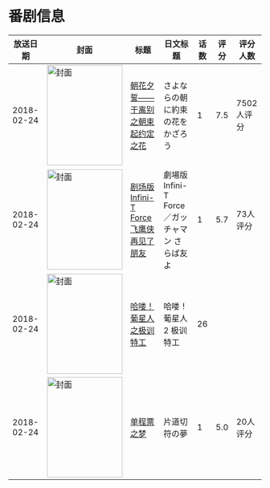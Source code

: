 # 番剧信息

|放送日期|封面|标题|日文标题|话数|评分|评分人数|
|---|---|---|---|---|---|---|
|2018-02-24|<img src="//lain.bgm.tv/pic/cover/c/0e/1e/218971_PC00Z.jpg" alt="封面" style="width:150px;height:200px;object-fit:cover;">|[朝花夕誓——于离别之朝束起约定之花](https://bangumi.tv/subject/218971)|さよならの朝に約束の花をかざろう|1|7.5|7502人评分|
|2018-02-24|<img src="//lain.bgm.tv/pic/cover/c/0b/ac/223398_g36kk.jpg" alt="封面" style="width:150px;height:200px;object-fit:cover;">|[剧场版Infini-T Force 飞鹰侠 再见了朋友](https://bangumi.tv/subject/223398)|劇場版Infini-T Force／ガッチャマン さらば友よ|1|5.7|73人评分|
|2018-02-24|<img src="//lain.bgm.tv/pic/cover/c/34/93/238070_D6zdE.jpg" alt="封面" style="width:150px;height:200px;object-fit:cover;">|[哈喽！葡星人之极训特工](https://bangumi.tv/subject/238070)|哈喽！葡星人2 极训特工|26|||
|2018-02-24|<img src="//lain.bgm.tv/pic/cover/c/29/56/266305_7Dh72.jpg" alt="封面" style="width:150px;height:200px;object-fit:cover;">|[单程票之梦](https://bangumi.tv/subject/266305)|片道切符の夢|1|5.0|20人评分|
